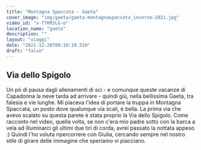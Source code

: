 ```yaml
---
title: "Montagna Spaccata - Gaeta"
cover_image: "img/gaeta/gaeta-montagnaspaccata_inverno-2021.jpg"
video_id: "x-f7KM3LG-o"
location_name: "gaeta"
description: ""
layout: "viaggi"
date: "2021-12-28T09:10:19.319"
draft: "false"
---
```


## Via dello Spigolo

Un pò di pausa dagli allenamenti di sci - e comunque queste vacanze di Capadonna la neve tarda ad arrivare - quindi giù, nella bellissima Gaeta, tra falesia e vie lunghe.
Mi piaceva l'idea di portare la truppa in Montagna Spaccata, un posto dove qualunque via scali, è bella.
La prima via che avevo scalato su questa parete è stata proprio la Via dello Spigolo. Come racconto nel video, quella volta, se non c'era mio padre sotto con la barca a vela ad illuminarci gli ultimi due tiri di corda, avrei passato la nottata appeso :)
Quindi l'ho voluta ripercorrere con Giulia, cercando sempre nel nostro stile di girare delle immagine che speriamo vi piacciano.
